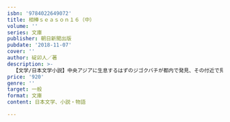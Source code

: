```yaml
---
isbn: '9784022649072'
title: 相棒ｓｅａｓｏｎ１６（中）
volume: ''
series: 文庫
publisher: 朝日新聞出版
pubdate: '2018-11-07'
cover: ''
author: 碇卯人／著
description: >-
  【文学/日本文学小説】中央アジアに生息するはずのジゴクバチが都内で発見、その付近で見つかった腐乱遺体には無数の刺された痕があった。外来生物による連続殺人に特命係が挑む「ドグマ」、警視庁副総監襲撃事件と４年前の脅迫事件とのつながりに光を当てる「暗数」など６篇を収録。
price: '920'
genre: ''
target: 一般
format: 文庫
content: 日本文学、小説・物語

---
```

